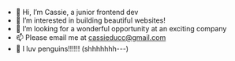 - 👋 Hi, I’m Cassie, a junior frontend dev
- 👀 I’m interested in building beautiful websites!
- 💞️ I’m looking for a wonderful opportunity at an exciting company
- 📫 Please email me at cassieducc@gmail.com
- 🐧 I luv penguins!!!!!! (shhhhhhh---)

<!---
LennyMcCoyC/LennyMcCoyC is a ✨ special ✨ repository because its `README.md` (this file) appears on your GitHub profile.
You can click the Preview link to take a look at your changes.
--->
